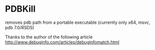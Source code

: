 # PDBKill
removes pdb path from a portable executable (currently only x64, msvc, pdb 7.0/RSDS)

Thanks to the author of the following article http://www.debuginfo.com/articles/debuginfomatch.html
